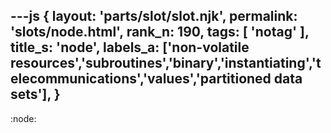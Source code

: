 ---js
{
  layout: 'parts/slot/slot.njk',
  permalink: 'slots/node.html',
  rank_n: 190,
  tags: [ 'notag' ],
  title_s: 'node',
  labels_a: ['non-volatile resources','subroutines','binary','instantiating','telecommunications','values','partitioned data sets'],
}
---
:node:

